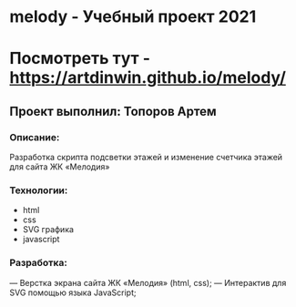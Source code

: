 # melody - Учебный проект 2021
# Посмотреть тут - https://artdinwin.github.io/melody/

## Проект выполнил: Топоров Артем

### Описание:
Разработка скрипта подсветки этажей и изменение счетчика этажей для сайта ЖК «Мелодия»

### Технологии:
- html
- css
- SVG графика
- javascript


### Разработка:
— Верстка экрана сайта ЖК «Мелодия» (html, css);
— Интерактив для SVG помощью языка JavaScript; 
